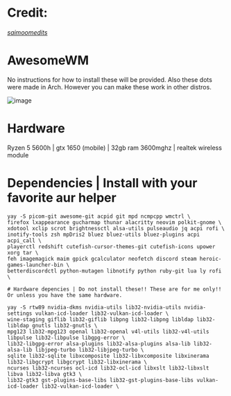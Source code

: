 # Credit:

  ###### [saimoomedits](https://github.com/saimoomedits)

# AwesomeWM

No instructions for how to install these will be provided. Also these dots were made in Arch. However you can make these work in other distros.

![image](https://user-images.githubusercontent.com/43517199/213188711-a370e0d1-a2c4-4119-95bc-d51e46d81214.png)

# Hardware

Ryzen 5 5600h |
gtx 1650 (mobile) |
32gb ram 3600mghz |
realtek wireless module 

# Dependencies | Install with your favorite aur helper

``` 
yay -S picom-git awesome-git acpid git mpd ncmpcpp wmctrl \
firefox lxappearance gucharmap thunar alacritty neovim polkit-gnome \
xdotool xclip scrot brightnessctl alsa-utils pulseaudio jq acpi rofi \
inotify-tools zsh mpDris2 bluez bluez-utils bluez-plugins acpi acpi_call \
playerctl redshift cutefish-cursor-themes-git cutefish-icons upower xorg tar \
feh imagemagick maim gpick gcalculator neofetch discord steam heroic-games-launcher-bin \
betterdiscordctl python-mutagen libnotify python ruby-git lua ly rofi \

# Hardware depencies | Do not install these!! These are for me only!! Or unless you have the same hardware.

yay -S rtw89 nvidia-dkms nvidia-utils lib32-nvidia-utils nvidia-settings vulkan-icd-loader lib32-vulkan-icd-loader \
wine-staging giflib lib32-giflib libpng lib32-libpng libldap lib32-libldap gnutls lib32-gnutls \
mpg123 lib32-mpg123 openal lib32-openal v4l-utils lib32-v4l-utils libpulse lib32-libpulse libgpg-error \
lib32-libgpg-error alsa-plugins lib32-alsa-plugins alsa-lib lib32-alsa-lib libjpeg-turbo lib32-libjpeg-turbo \
sqlite lib32-sqlite libxcomposite lib32-libxcomposite libxinerama lib32-libgcrypt libgcrypt lib32-libxinerama \
ncurses lib32-ncurses ocl-icd lib32-ocl-icd libxslt lib32-libxslt libva lib32-libva gtk3 \
lib32-gtk3 gst-plugins-base-libs lib32-gst-plugins-base-libs vulkan-icd-loader lib32-vulkan-icd-loader \
